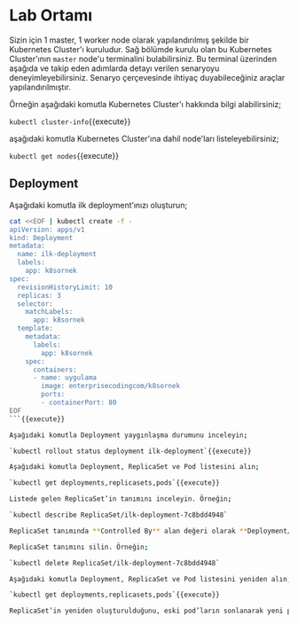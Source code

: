 # Lab Ortamı

Sizin için 1 master, 1 worker node olarak yapılandırılmış şekilde bir Kubernetes Cluster'ı kuruludur. Sağ bölümde kurulu olan bu Kubernetes Cluster'ının `master` node'u terminalini bulabilirsiniz. Bu terminal üzerinden aşağıda ve takip eden adımlarda detayı verilen senaryoyu deneyimleyebilirsiniz. Senaryo çerçevesinde ihtiyaç duyabileceğiniz araçlar yapılandırılmıştır.

Örneğin aşağıdaki komutla Kubernetes Cluster'ı hakkında bilgi alabilirsiniz;

`kubectl cluster-info`{{execute}}

aşağıdaki komutla Kubernetes Cluster'ına dahil node'ları listeleyebilirsiniz;

`kubectl get nodes`{{execute}}

## Deployment

Aşağıdaki komutla ilk deployment’ınızı oluşturun;

```bash
cat <<EOF | kubectl create -f -
apiVersion: apps/v1
kind: Deployment
metadata:
  name: ilk-deployment
  labels:
    app: k8sornek
spec:
  revisionHistoryLimit: 10
  replicas: 3
  selector:
    matchLabels:
      app: k8sornek
  template:
    metadata:
      labels:
        app: k8sornek
    spec:
      containers:
      - name: uygulama
        image: enterprisecodingcom/k8sornek
        ports:
        - containerPort: 80
EOF
```{{execute}}

Aşağıdaki komutla Deployment yaygınlaşma durumunu inceleyin;

`kubectl rollout status deployment ilk-deployment`{{execute}}

Aşağıdaki komutla Deployment, ReplicaSet ve Pod listesini alın;

`kubectl get deployments,replicasets,pods`{{execute}}

Listede gelen ReplicaSet’in tanımını inceleyin. Örneğin;

`kubectl describe ReplicaSet/ilk-deployment-7c8bdd4948`

ReplicaSet tanımında **Controlled By** alan değeri olarak **Deployment/ilk-deployment** yazdığını teyit edin.

ReplicaSet tanımını silin. Örneğin;

`kubectl delete ReplicaSet/ilk-deployment-7c8bdd4948`

Aşağıdaki komutla Deployment, ReplicaSet ve Pod listesini yeniden alın;

`kubectl get deployments,replicasets,pods`{{execute}}

ReplicaSet’in yeniden oluşturulduğunu, eski pod’ların sonlanarak yeni pod’ların oluşturulduğunu teyit edin.
